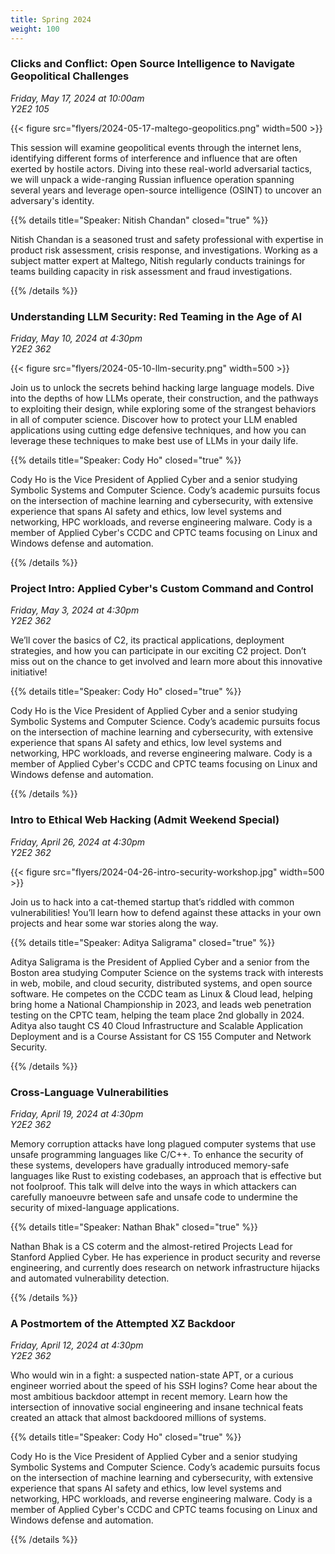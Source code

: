 ```yaml
---
title: Spring 2024
weight: 100
---
```


### Clicks and Conflict: Open Source Intelligence to Navigate Geopolitical Challenges

*Friday, May 17, 2024 at 10:00am* \
*Y2E2 105*

{{< figure src="flyers/2024-05-17-maltego-geopolitics.png" width=500 >}}

This session will examine geopolitical events through the internet lens, identifying different forms of interference and influence that are often exerted by hostile actors. Diving into these real-world adversarial tactics, we will unpack a wide-ranging Russian influence operation spanning several years and leverage open-source intelligence (OSINT) to uncover an adversary's identity.

{{% details title="Speaker: Nitish Chandan" closed="true" %}}

Nitish Chandan is a seasoned trust and safety professional with expertise in product risk assessment, crisis response, and investigations. Working as a subject matter expert at Maltego, Nitish regularly conducts trainings for teams building capacity in risk assessment and fraud investigations.

{{% /details %}}

### Understanding LLM Security: Red Teaming in the Age of AI

*Friday, May 10, 2024 at 4:30pm* \
*Y2E2 362*

{{< figure src="flyers/2024-05-10-llm-security.png" width=500 >}}

Join us to unlock the secrets behind hacking large language models.  Dive into the depths of how LLMs operate, their construction, and the pathways to exploiting their design, while exploring some of the strangest behaviors in all of computer science.  Discover how to protect your LLM enabled applications using cutting edge defensive techniques, and how you can leverage these techniques to make best use of LLMs in your daily life.

{{% details title="Speaker: Cody Ho" closed="true" %}}

Cody Ho is the Vice President of Applied Cyber and a senior studying Symbolic Systems and Computer Science. Cody’s academic pursuits focus on the intersection of machine learning and cybersecurity, with extensive experience that spans AI safety and ethics, low level systems and networking, HPC workloads, and reverse engineering malware. Cody is a member of Applied Cyber's CCDC and CPTC teams focusing on Linux and Windows defense and automation.

{{% /details %}}

### Project Intro: Applied Cyber's Custom Command and Control

*Friday, May 3, 2024 at 4:30pm* \
*Y2E2 362*

We’ll cover the basics of C2, its practical applications, deployment strategies, and how you can participate in our exciting C2 project. Don’t miss out on the chance to get involved and learn more about this innovative initiative!

{{% details title="Speaker: Cody Ho" closed="true" %}}

Cody Ho is the Vice President of Applied Cyber and a senior studying Symbolic Systems and Computer Science. Cody’s academic pursuits focus on the intersection of machine learning and cybersecurity, with extensive experience that spans AI safety and ethics, low level systems and networking, HPC workloads, and reverse engineering malware. Cody is a member of Applied Cyber's CCDC and CPTC teams focusing on Linux and Windows defense and automation.

{{% /details %}}

### Intro to Ethical Web Hacking (Admit Weekend Special)

*Friday, April 26, 2024 at 4:30pm* \
*Y2E2 362*

{{< figure src="flyers/2024-04-26-intro-security-workshop.jpg" width=500 >}}

Join us to hack into a cat-themed startup that’s riddled with common vulnerabilities! You’ll learn how to defend against these attacks in your own projects and hear some war stories along the way.

{{% details title="Speaker: Aditya Saligrama" closed="true" %}}

Aditya Saligrama is the President of Applied Cyber and a senior from the Boston area studying Computer Science on the systems track with interests in web, mobile, and cloud security, distributed systems, and open source software. He competes on the CCDC team as Linux & Cloud lead, helping bring home a National Championship in 2023, and leads web penetration testing on the CPTC team, helping the team place 2nd globally in 2024. Aditya also taught CS 40 Cloud Infrastructure and Scalable Application Deployment and is a Course Assistant for CS 155 Computer and Network Security.

{{% /details %}}

### Cross-Language Vulnerabilities

*Friday, April 19, 2024 at 4:30pm* \
*Y2E2 362*

Memory corruption attacks have long plagued computer systems that use unsafe programming languages like C/C++. To enhance the security of these systems, developers have gradually introduced memory-safe languages like Rust to existing codebases, an approach that is effective but not foolproof. This talk will delve into the ways in which attackers can carefully manoeuvre between safe and unsafe code to undermine the security of mixed-language applications.

{{% details title="Speaker: Nathan Bhak" closed="true" %}}

Nathan Bhak is a CS coterm and the almost-retired Projects Lead for Stanford Applied Cyber. He has experience in product security and reverse engineering, and currently does research on network infrastructure hijacks and automated vulnerability detection.

{{% /details %}}

### A Postmortem of the Attempted XZ Backdoor

*Friday, April 12, 2024 at 4:30pm* \
*Y2E2 362*

Who would win in a fight: a suspected nation-state APT, or a curious engineer worried about the speed of his SSH logins? Come hear about the most ambitious backdoor attempt in recent memory. Learn how the intersection of innovative social engineering and insane technical feats created an attack that almost backdoored millions of systems.

{{% details title="Speaker: Cody Ho" closed="true" %}}

Cody Ho is the Vice President of Applied Cyber and a senior studying Symbolic Systems and Computer Science. Cody’s academic pursuits focus on the intersection of machine learning and cybersecurity, with extensive experience that spans AI safety and ethics, low level systems and networking, HPC workloads, and reverse engineering malware. Cody is a member of Applied Cyber's CCDC and CPTC teams focusing on Linux and Windows defense and automation.

{{% /details %}}
